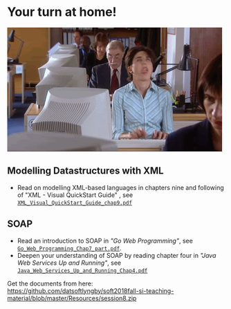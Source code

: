 # Your turn at home!

![](images/dev.gif)


## Modelling Datastructures with XML

  * Read on modelling XML-based languages in chapters nine and following of "XML - Visual QuickStart Guide" , see [`XML_Visual_QuickStart_Guide_chap9.pdf`](../Resources/XML_Visual_QuickStart_Guide_chap9)
  
## SOAP

  * Read an introduction to SOAP in _"Go Web Programming"_, see [`Go_Web_Programming_Chap7_part.pdf`](../Resources/Go_Web_Programming_Chap7_part.pdf).
  * Deepen your understanding of SOAP by reading chapter four in _"Java Web Services Up and Running"_, see [`Java_Web_Services_Up_and_Running_Chap4.pdf`](../Resources/Java_Web_Services_Up_and_Running_Chap4.pdf)


Get the documents from here: https://github.com/datsoftlyngby/soft2018fall-si-teaching-material/blob/master/Resources/session8.zip